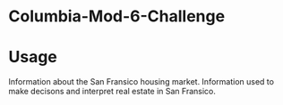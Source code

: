# Columbia-Mod-6-Challenge

# Usage

Information about the San Fransico housing market.
Information used to make decisons and interpret real estate in San Fransico.
